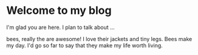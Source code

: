 # Welcome to my blog

I'm glad you are here. I plan to talk about ...

bees, really the are awesome! I love their jackets and tiny legs. Bees make my day. I'd go so far to say that they make my life worth living.
